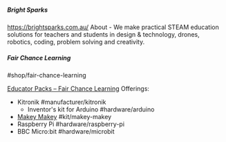 

##### Bright Sparks
https://brightsparks.com.au/
About - We make practical STEAM education solutions for teachers and students in design & technology, drones, robotics, coding, problem solving and creativity.



##### Fair Chance Learning
#shop/fair-chance-learning 

[Educator Packs – Fair Chance Learning](https://fairchancelearning.shop/collections/educator-packs)
Offerings:
- Kitronik #manufacturer/kitronik
	- Inventor's kit for Arduino #hardware/arduino
- [Makey Makey](https://makeymakey.com/) #kit/makey-makey 
- Raspberry Pi #hardware/raspberry-pi 
- BBC Micro:bit #hardware/microbit 

